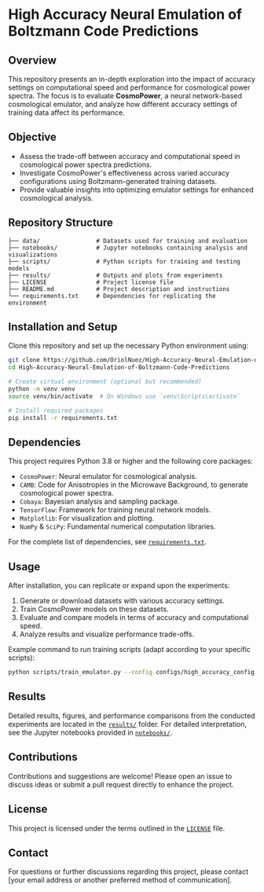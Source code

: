 
# High Accuracy Neural Emulation of Boltzmann Code Predictions

## Overview
This repository presents an in-depth exploration into the impact of accuracy settings on computational speed and performance for cosmological power spectra. The focus is to evaluate **CosmoPower**, a neural network-based cosmological emulator, and analyze how different accuracy settings of training data affect its performance.

## Objective
- Assess the trade-off between accuracy and computational speed in cosmological power spectra predictions.
- Investigate CosmoPower's effectiveness across varied accuracy configurations using Boltzmann-generated training datasets.
- Provide valuable insights into optimizing emulator settings for enhanced cosmological analysis.

## Repository Structure
```
├── data/                # Datasets used for training and evaluation
├── notebooks/           # Jupyter notebooks containing analysis and visualizations
├── scripts/             # Python scripts for training and testing models
├── results/             # Outputs and plots from experiments
├── LICENSE              # Project license file
├── README.md            # Project description and instructions
└── requirements.txt     # Dependencies for replicating the environment
```

## Installation and Setup
Clone this repository and set up the necessary Python environment using:

```bash
git clone https://github.com/OriolNuez/High-Accuracy-Neural-Emulation-of-Boltzmann-Code-Predictions.git
cd High-Accuracy-Neural-Emulation-of-Boltzmann-Code-Predictions

# Create virtual environment (optional but recommended)
python -m venv venv
source venv/bin/activate  # On Windows use `venv\Scripts\activate`

# Install required packages
pip install -r requirements.txt
```

## Dependencies
This project requires Python 3.8 or higher and the following core packages:

- `CosmoPower`: Neural emulator for cosmological analysis.
- `CAMB`: Code for Anisotropies in the Microwave Background, to generate cosmological power spectra.
- `Cobaya`: Bayesian analysis and sampling package.
- `TensorFlow`: Framework for training neural network models.
- `Matplotlib`: For visualization and plotting.
- `NumPy` & `SciPy`: Fundamental numerical computation libraries.

For the complete list of dependencies, see [`requirements.txt`](requirements.txt).

## Usage
After installation, you can replicate or expand upon the experiments:

1. Generate or download datasets with various accuracy settings.
2. Train CosmoPower models on these datasets.
3. Evaluate and compare models in terms of accuracy and computational speed.
4. Analyze results and visualize performance trade-offs.

Example command to run training scripts (adapt according to your specific scripts):
```bash
python scripts/train_emulator.py --config configs/high_accuracy_config.yaml
```

## Results
Detailed results, figures, and performance comparisons from the conducted experiments are located in the [`results/`](results/) folder. For detailed interpretation, see the Jupyter notebooks provided in [`notebooks/`](notebooks/).

## Contributions
Contributions and suggestions are welcome! Please open an issue to discuss ideas or submit a pull request directly to enhance the project.

## License
This project is licensed under the terms outlined in the [`LICENSE`](LICENSE) file.

## Contact
For questions or further discussions regarding this project, please contact [your email address or another preferred method of communication].
